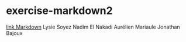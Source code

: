 # exercise-markdown2
[link Markdown](./Markdown.md)
Lysie Soyez
Nadim El Nakadi
Aurélien Mariaule
Jonathan Bajoux

